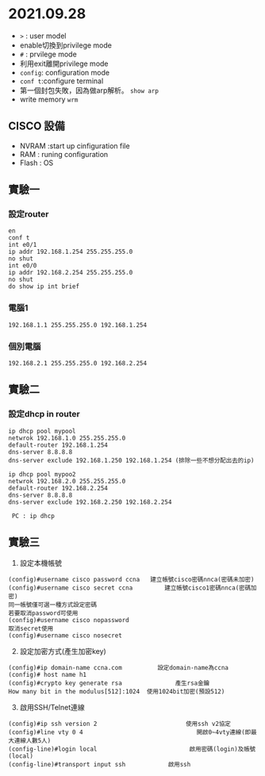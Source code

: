 # 2021.09.28
* ``` > ``` : user model
* enable切換到privilege mode
* ``` # ``` : prvilege mode
* 利用exit離開privilege mode
* ```config```: configuration mode
* ```conf t```:configure terminal
* 第一個封包失敗，因為做arp解析。 ```show arp ```
* write memory ```wrm```
## CISCO 設備
* NVRAM :start up cinfiguration file
* RAM : runing configuration
* Flash : OS
## 實驗一
### 設定router
```
en
conf t
int e0/1
ip addr 192.168.1.254 255.255.255.0
no shut 
int e0/0
ip addr 192.168.2.254 255.255.255.0
no shut 
do show ip int brief
```
### 電腦1
```
192.168.1.1 255.255.255.0 192.168.1.254

```
### 個別電腦
```
192.168.2.1 255.255.255.0 192.168.2.254

```
## 實驗二
### 設定dhcp in router
```
ip dhcp pool mypool
netwrok 192.168.1.0 255.255.255.0
default-router 192.168.1.254 
dns-server 8.8.8.8
dns-server exclude 192.168.1.250 192.168.1.254 (排除一些不想分配出去的ip)

ip dhcp pool mypoo2
netwrok 192.168.2.0 255.255.255.0
default-router 192.168.2.254
dns-server 8.8.8.8
dns-server exclude 192.168.2.250 192.168.2.254
```
```
 PC : ip dhcp

```
## 實驗三
1. 設定本機帳號
```
(config)#username cisco password ccna   建立帳號cisco密碼nnca(密碼未加密)
(config)#username cisco secret ccna         建立帳號cisco1密碼nnca(密碼加密)
同一帳號僅可選一種方式設定密碼
若要取消password可使用
(config)#username cisco nopassword
取消secret使用
(config)#username cisco nosecret
```
2. 設定加密方式(產生加密key)
```
(config)#ip domain-name ccna.com          設定domain-name為ccna
(config)# host name h1
(config)#crypto key generate rsa               產生rsa金鑰
How many bit in the modulus[512]:1024  使用1024bit加密(預設512)
```
3. 啟用SSH/Telnet連線
``` 
(config)#ip ssh version 2                         使用ssh v2協定
(config)#line vty 0 4                                開啟0~4vty連線(即最大連線人數5人)
(config-line)#login local                          啟用密碼(login)及帳號(local) 
(config-line)#transport input ssh            啟用ssh
```
